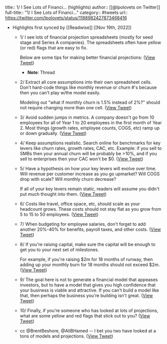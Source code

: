 title:: 1/ I See Lots of Financi... (highlights)
author:: [[@lpolovets on Twitter]]
full-title:: "1/ I See Lots of Financi..."
category:: #tweets
url:: https://twitter.com/lpolovets/status/1188982427873468416

- Highlights first synced by [[Readwise]] [[Nov 19th, 2022]]
	- 1/ I see lots of financial projection spreadsheets (mostly for seed stage and Series A companies). The spreadsheets often have yellow (or red) flags that are easy to fix.
	  
	  Below are some tips for making better financial projections: ([View Tweet](https://twitter.com/lpolovets/status/1188979329935409152))
		- **Note**: Thread
	- 2/ Extract all core assumptions into their own spreadsheet cells. Don't hard-code things like monthly revenue or churn #'s because then you can't play w/the model easily.
	  
	  Modeling out "what if monthly churn is 1.5% instead of 2%?" should not require changing more than one cell. ([View Tweet](https://twitter.com/lpolovets/status/1188979608722362369))
	- 3/ Avoid sudden jumps in metrics. A company doesn't go from 10 employees for all of Year 1 to 20 employees in the first month of Year 2. Most things (growth rates, employee counts, COGS, etc) ramp up or down gradually. ([View Tweet](https://twitter.com/lpolovets/status/1188979863891279872))
	- 4/ Keep assumptions realistic. Search online for benchmarks for key levers like churn rates, growth rates, CAC, etc. Example: if you sell to SMBs then your annual churn will be probably be >10%, and if you sell to enterprises then your CAC won't be $0. ([View Tweet](https://twitter.com/lpolovets/status/1188980119781556224))
	- 5/ Have a hypothesis on how your key levers will evolve over time. Will revenue per customer increase as you go upmarket? Will COGS drop with scale? Will monthly churn decrease?
	  
	  If all of your key levers remain static, readers will assume you didn't put much thought into them. ([View Tweet](https://twitter.com/lpolovets/status/1188980411688349697))
	- 6/ Costs like travel, office space, etc, should scale as your headcount grows. These costs should not stay flat as you grow from 5 to 15 to 50 employees. ([View Tweet](https://twitter.com/lpolovets/status/1188980757944926209))
	- 7/ When budgeting for employee salaries, don't forget to add another 20%-40% for benefits, payroll taxes, and other costs. ([View Tweet](https://twitter.com/lpolovets/status/1188981238792507392))
	- 8/ If you're raising capital, make sure the capital will be enough to get you to your next set of milestones.
	  
	  For example, if you're raising $2m for 18 months of runway, then adding up your monthly burn for 18 months should not exceed $2m. ([View Tweet](https://twitter.com/lpolovets/status/1188981476211085312))
	- 9/ The goal here is not to generate a financial model that appeases investors, but to have a model that gives you high confidence that your business is viable and attractive. If you can't build a model like that, then perhaps the business you're building isn't great. ([View Tweet](https://twitter.com/lpolovets/status/1188982008237551617))
	- 10/ Finally, if you're someone who has looked at lots of projections, what are some yellow and red flags that stick out to you? ([View Tweet](https://twitter.com/lpolovets/status/1188982255147831296))
	- cc @BrentBeshore, @AliBHamed -- I bet you two have looked at a tons of models and projections. ([View Tweet](https://twitter.com/lpolovets/status/1188982427873468416))